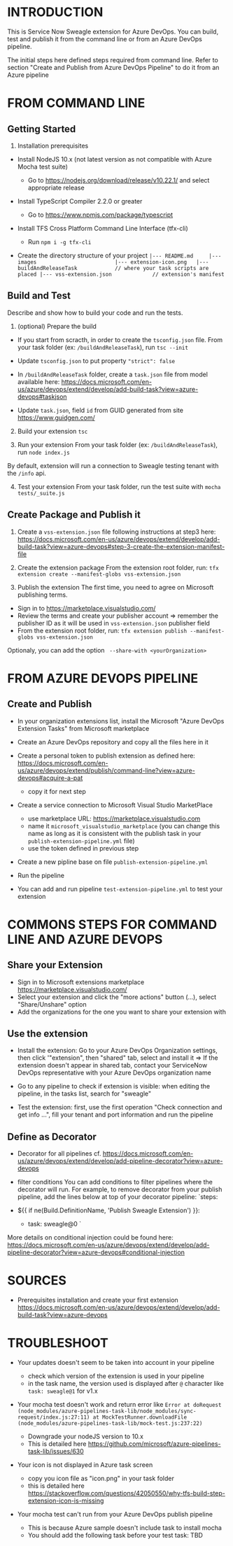 # INTRODUCTION
This is Service Now Sweagle extension for Azure DevOps.
You can build, test and publish it from the command line or from an Azure DevOps pipeline.

The initial steps here defined steps required from command line.
Refer to section "Create and Publish from Azure DevOps Pipeline" to do it from an Azure pipeline


# FROM COMMAND LINE

## Getting Started

1. Installation prerequisites

- Install NodeJS 10.x (not latest version as not compatible with Azure Mocha test suite)
  - Go to https://nodejs.org/download/release/v10.22.1/ and select appropriate release

- Install TypeScript Compiler 2.2.0 or greater
  - Go to https://www.npmjs.com/package/typescript

- Install TFS Cross Platform Command Line Interface (tfx-cli)
  - Run `npm i -g tfx-cli`

- Create the directory structure of your project
`|--- README.md    
|--- images                        
    |--- extension-icon.png  
|--- buildAndReleaseTask            // where your task scripts are placed
|--- vss-extension.json             // extension's manifest
`

## Build and Test

Describe and show how to build your code and run the tests.

1. (optional) Prepare the build
- If you start from scracth, in order to create the `tsconfig.json` file.
From your task folder (ex: `/buildAndReleaseTask`), run
`tsc --init`

- Update `tsconfig.json` to put property `"strict": false`

- In `/buildAndReleaseTask` folder, create a `task.json` file from model available here: https://docs.microsoft.com/en-us/azure/devops/extend/develop/add-build-task?view=azure-devops#taskjson

- Update `task.json`, field `id` from GUID generated from site https://www.guidgen.com/

2.	Build your extension
`tsc`

3.	Run your extension
From your task folder (ex: `/buildAndReleaseTask`), run
`node index.js`

By default, extension will run a connection to Sweagle testing tenant with the `/info` api.

4.	Test your extension
From your task folder, run the test suite with
`mocha tests/_suite.js`

## Create Package and Publish it

1. Create a `vss-extension.json` file following instructions at step3 here:
https://docs.microsoft.com/en-us/azure/devops/extend/develop/add-build-task?view=azure-devops#step-3-create-the-extension-manifest-file

2. Create the extension package
From the extension root folder, run:
`tfx extension create --manifest-globs vss-extension.json`

3. Publish the extension
The first time, you need to agree on Microsoft publishing terms.
- Sign in to https://marketplace.visualstudio.com/
- Review the terms and create your publisher account
=> remember the publisher ID as it will be used in `vss-extension.json` publisher field
- From the extension root folder, run:
`tfx extension publish --manifest-globs vss-extension.json`

Optionaly, you can add the option  ` --share-with <yourOrganization>`


# FROM AZURE DEVOPS PIPELINE

## Create and Publish

- In your organization extensions list, install the Microsoft "Azure DevOps Extension Tasks" from Microsoft marketplace

- Create an Azure DevOps repository and copy all the files here in it

- Create a personal token to publish extension as defined here: https://docs.microsoft.com/en-us/azure/devops/extend/publish/command-line?view=azure-devops#acquire-a-pat
  - copy it for next step

- Create a service connection to Microsoft Visual Studio MarketPlace
  - use marketplace URL: https://marketplace.visualstudio.com
  - name it `microsoft_visualstudio_marketplace`
  (you can change this name as long as it is consistent with the publish task in your `publish-extension-pipeline.yml` file)
  - use the token defined in previous step

- Create a new pipline base on file `publish-extension-pipeline.yml`

- Run the pipeline

- You can add and run pipeline `test-extension-pipeline.yml` to test your extension


# COMMONS STEPS FOR COMMAND LINE AND AZURE DEVOPS

## Share your Extension

- Sign in to Microsoft extensions marketplace https://marketplace.visualstudio.com/
- Select your extension and click the "more actions" button (...), select "Share/Unshare" option
- Add the organizations for the one you want to share your extension with

## Use the extension

- Install the extension: Go to your Azure DevOps Organization settings, then click '"extension", then "shared" tab, select and install it
=> If the extension doesn't appear in shared tab, contact your ServiceNow DevOps representative with your Azure DevOps organization name

- Go to any pipeline to check if extension is visible: when editing the pipeline, in the tasks list, search for "sweagle"

- Test the extension: first, use the first operation "Check connection and get info ...", fill your tenant and port information and run the pipeline

## Define as Decorator

- Decorator for all pipelines
cf. https://docs.microsoft.com/en-us/azure/devops/extend/develop/add-pipeline-decorator?view=azure-devops

- filter conditions
You can add conditions to filter pipelines where the decorator will run.
For example, to remove decorator from your publish pipeline, add the lines below at top of your decorator pipeline:
`steps:
- ${{ if ne(Build.DefinitionName, 'Publish Sweagle Extension') }}:
  - task: sweagle@0
`

More details on conditional injection could be found here:
https://docs.microsoft.com/en-us/azure/devops/extend/develop/add-pipeline-decorator?view=azure-devops#conditional-injection


# SOURCES

- Prerequisites installation and create your first extension
https://docs.microsoft.com/en-us/azure/devops/extend/develop/add-build-task?view=azure-devops


# TROUBLESHOOT

- Your updates doesn't seem to be taken into account in your pipeline
  - check which version of the extension is used in your pipeline
  - in the task name, the version used is displayed after `@` character like `task: sweagle@1` for v1.x

- Your mocha test doesn't work and return error like
`Error
      at doRequest (node_modules/azure-pipelines-task-lib/node_modules/sync-request/index.js:27:11)
      at MockTestRunner.downloadFile (node_modules/azure-pipelines-task-lib/mock-test.js:237:22)`

  - Downgrade your nodeJS version to 10.x
  - This is detailed here https://github.com/microsoft/azure-pipelines-task-lib/issues/630

- Your icon is not displayed in Azure task screen
  - copy you icon file as "icon.png" in your task folder
  - this is detailed here https://stackoverflow.com/questions/42050550/why-tfs-build-step-extension-icon-is-missing

- Your mocha test can't run from your Azure DevOps publish pipeline
  - This is because Azure sample doesn't include task to install mocha
  - You should add the following task before your test task: TBD
